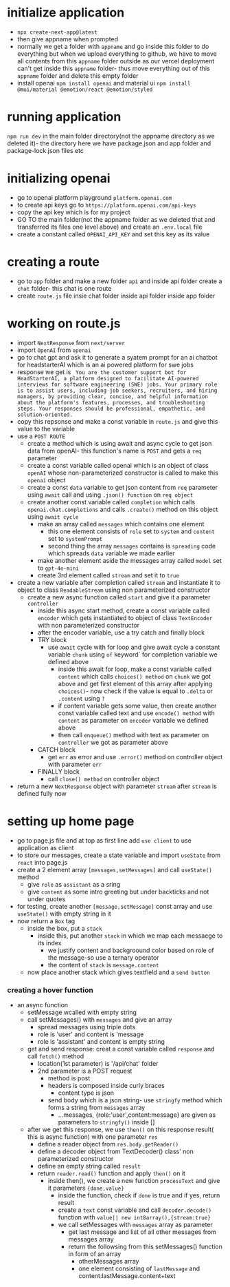 # initialize application
- `npx create-next-app@latest`
- then give appname when prompted
- normally we get a folder with `appname` and go inside this folder to do everything but when we upload everything to github, we have to move all contents from this `appname` folder outside as our vercel deployment can't get inside this `appname` folder- thus move everything out of this `appname` folder and delete this empty folder
- install openai `npm install openai` and material ui `npm install @mui/material @emotion/react @emotion/styled`
# running application
`npm run dev` in the main folder directory(not the appname directory as we deleted it)- the directory here we have package.json and app folder and package-lock.json files etc
# initializing openai
- go to openai platform playground `platform.openai.com`
- to create api keys go to `https://platform.openai.com/api-keys`
- copy the api key which is  for my project
- GO TO the main folder(not the appname folder as we deleted that and transferred its files one level above) and create an `.env.local` file
- create a constant called `OPENAI_API_KEY` and set this key as its value
# creating a route
- go to `app` folder and make a new folder `api` and inside api folder create a `chat` folder- this chat is one route
- create `route.js` file insie chat folder inside api folder inside app folder
# working on route.js
- import `NextResponse` from `next/server`
- import `OpenAI` from `openai`
- go to chat gpt and ask it to generate a syatem prompt for an ai chatbot for headstarterAI which is an ai powered platform for swe jobs
- response we get is ` You are the customer support bot for HeadStarterAI, a platform designed to facilitate AI-powered interviews for software engineering (SWE) jobs. Your primary role is to assist users, including job seekers, recruiters, and hiring managers, by providing clear, concise, and helpful information about the platform's features, processes, and troubleshooting steps. Your responses should be professional, empathetic, and solution-oriented.`
- copy this repsonse and make a const variable in `route.js` and give this value to the variable
- use a `POST ROUTE`
    - create a method which is using await and async cycle to get json data from openAI- this function's name is `POST` and gets a `req` parameter
    - create a const variable called openai which is an object of class `openAI` whose non-parameterized constructor is called to make this `openai` object
    - create a const `data` variable to get json content from `req` parameter using `await` call and using `.json() function` on `req object`
    - create another const variable called `completion` which calls `openai.chat.completions` and calls `.create()` method on this object using `await cycle`
        - make an array called `messages` which contains one element
            - this one element consists of `role` set to `system` and `content` set to `systemPrompt`
            - second thing the array `messages` contains is `spreading` code which spreads `data` variable we made earlier
        - make another element aside the messages array called `model` set to `gpt-4o-mini`
        - create 3rd element called `stream` and set it to `true`
- create a new variable after completion called `stream` and instantiate it to object to class `ReadableStream` using non parameterized constructor
    - create a new async function called `start` and give it a parameter `controller`
        - inside this async start method, create a const variable called `encoder` which gets instantiated to object of class `TextEncoder` with non parameterized constructor
        - after the encoder variable, use a try catch and finally block
        - TRY block
            - use `await` cycle with for loop and give await cycle a constant variable `chunk` using `of` keyword` for completion variable we defined above
                - inside this await for loop, make a const variable called `content` which calls `choices() method` on `chunk` we got above and get first element of this array after applying `choices()`- now check if the value is equal to `.delta` or `.content` using `?`
                - if content variable gets some value, then create another const variable called text and use `encode() method` with `content` as parameter on `encoder` variable we defined above
                - then call `enqueue()` method with text as parameter on `controller` we got as parameter above
        - CATCH block
            - get `err` as error and use `.error()` method on controller object with parameter `err`
        - FINALLY block
            - call `close() method` on controller object
- return a new `NextResponse` object with parameter `stream` after `stream` is defined fully now
# setting up home page
- go to page.js file and at top as first line add `use client` to use application as client
- to store our messages, create a state variable and import `useState` from `react` into page.js
- create a 2 element array `[messages,setMessages]` and call `useState()` method
    - give `role` as `assistant` as a sring
    - give `content` as some intro greeting but under backticks and not under quotes
- for testing, create another `[message,setMessage]` const array and use `useState()` with empty string in it
- now return a `Box` tag
    - inside the box, put a `stack`
        - inside this, put another `stack` in which we map each messaege to its index
            -  we justify content and backgroound color based on role of the message-so use a ternary operator
            -  the content of `stack` is `message.content`
    - now place another stack which gives textfield and a `send button`
### creating a hover function
- an async function
    - setMessage wcalled with empty string
    - call setMessages() with `messages` and give an array
        - spread messages using triple dots
        - role is 'user' and content is 'message
        - role is 'assistant' and content is empty string
    - get and send response: creat a const variable called `response` and call `fetch()` method
        - location(1st parameter) is '/api/chat' folder
        - 2nd parameter is a POST request
            - method is post
            - headers is composed inside curly braces
                - content type is json
            - send body which is a json string- use `stringfy` method which forms a string from `messages` array
                - ...messages, {role:'user',content:message} are given as parameters to `stringfy()` inside []
    - after we get this response, we use `then()` on this response result( this is async function) with one parameter `res`
        - define a reader object from `res.body.getReader()`
        - define a decoder object from TextDecoder() class' non parameterized constructor
        - define an empty string called `result`
        - return `reader.read()` function and apply `then()` on it
            - inside then(), we create a new function `processText` and give it parameters `{done,value}`
                - inside the function, check if `done` is true and if yes, return result
                - create a `text` const variable and call `decoder.decode()` function with `value|| new int8array(),{stream:true}`
                -  we call setMessages with `messages` array as parameter
                    - get last message and list of all other messages from messages array
                    - return the followsing from this setMessages() function in form of an array
                        - otherMessages array
                        - one element consisting of `lastMessage` and content:lastMessage.content+text
